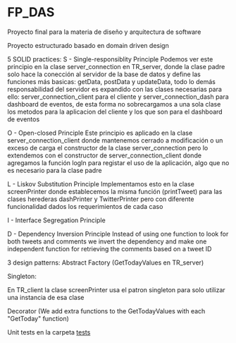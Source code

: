 # FP_DAS
Proyecto final para la materia de diseño y arquitectura de software

Proyecto estructurado basado en domain driven design

 5 SOLID practices:
S - Single-responsiblity Principle
Podemos ver este principio en la clase server_connection en TR_server, donde la clase padre solo hace la conección al servidor de la base de datos y define las funciones más basicas: getData, postData y updateData, todo lo demás responsabilidad del servidor es expandido con las clases necesarias para ello: server_connection_client para el cliente y server_connection_dash para dashboard de eventos, de esta forma no sobrecargamos a una sola clase los metodos para la aplicacion del cliente y los que son para el dashboard de eventos

O - Open-closed Principle
Este principio es aplicado en la clase server_connection_client donde mantenemos cerrado a modificación o un exceso de carga el constructor de la clase server_connection pero lo extendemos con el constructor de server_connection_client donde agregamos la función logIn para registar el uso de la aplicación, algo que no es necesario para la clase padre


L - Liskov Substitution Principle
Implementamos esto en la clase screenPrinter donde establecemos la misma función (printTweet) para las clases herederas dashPrinter y TwitterPrinter pero con diferente funcionalidad dados los requerimientos de cada caso


I - Interface Segregation Principle


D - Dependency Inversion Principle
Instead of using one function to look for both tweets and comments we invert the dependency and make one independent function for retrieving the comments based on a tweet ID
 
 3 design patterns:
 Abstract Factory (GetTodayValues en TR_server)

 Singleton:

 En TR_client la clase screenPrinter usa el patron singleton para solo utilizar una instancia de esa clase

 Decorator (We add extra functions to the GetTodayValues with each "GetToday" function)

Unit tests en la carpeta [tests](/tests)